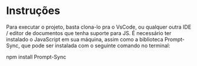# Instruções

Para executar o projeto, basta clona-lo pra o VsCode, ou qualquer outra IDE / editor de documentos que tenha suporte para JS.
É necessário ter instalado o JavaScript em sua máquina, assim como a biblioteca Prompt-Sync, que pode ser instalada com o seguinte comando no terminal:

npm install Prompt-Sync
